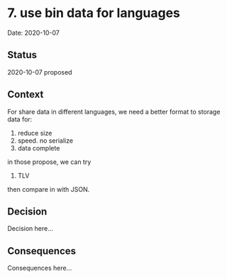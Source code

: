 # 7. use bin data for languages

Date: 2020-10-07

## Status

2020-10-07 proposed

## Context

For share data in different languages, we need a better format to storage data for:

1. reduce size
2. speed. no serialize
3. data complete

in those propose, we can try

1. TLV

then compare in with JSON.

## Decision

Decision here...

## Consequences

Consequences here...
